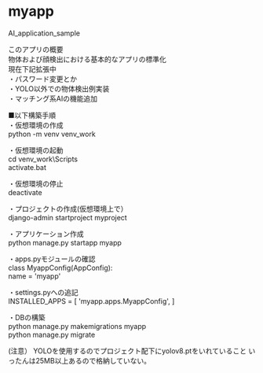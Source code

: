 # myapp
AI_application_sample

このアプリの概要<br>
物体および顔検出における基本的なアプリの標準化  
現在下記拡張中  
・パスワード変更とか  
・YOLO以外での物体検出例実装  
・マッチング系AIの機能追加  


■以下構築手順  
・仮想環境の作成  
python -m venv venv_work  

・仮想環境の起動  
cd venv_work\Scripts  
activate.bat  

・仮想環境の停止  
deactivate  

・プロジェクトの作成(仮想環境上で）  
django-admin startproject myproject  

・アプリケーション作成  
python manage.py startapp myapp  

・apps.pyモジュールの確認  
class MyappConfig(AppConfig):  
    name = 'myapp'  

・settings.pyへの追記  
INSTALLED_APPS = [
    'myapp.apps.MyappConfig',
]

・DBの構築  
python manage.py makemigrations myapp  
python manage.py migrate  

(注意）
YOLOを使用するのでプロジェクト配下にyolov8.ptをいれていること
いったんは25MB以上あるので格納していない。
